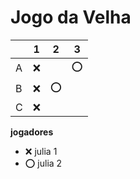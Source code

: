 # Jogo da Velha

|   | 1 | 2 | 3 |
|---|---|---|---|
| A |❌ |   |⭕ |
| B |❌ | ⭕|   |
| C |❌ |   |   |

**jogadores**

- ❌ julia 1 
- ⭕ julia 2

